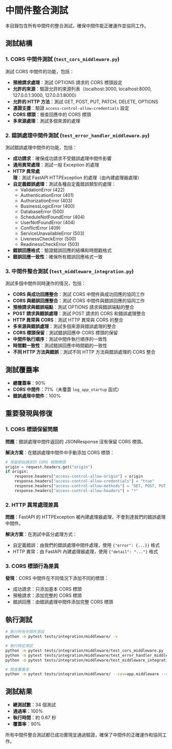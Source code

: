 # 中間件整合測試

本目錄包含所有中間件的整合測試，確保中間件能正確運作並協同工作。

## 測試結構

### 1. CORS 中間件測試 (`test_cors_middleware.py`)

測試 CORS 中間件的功能，包括：

- **預檢請求處理**：測試 OPTIONS 請求的 CORS 標頭設定
- **允許的來源**：驗證允許的來源列表（localhost:3000, localhost:8000, 127.0.0.1:3000, 127.0.0.1:8000）
- **允許的 HTTP 方法**：測試 GET, POST, PUT, PATCH, DELETE, OPTIONS
- **憑證支援**：驗證 `access-control-allow-credentials` 設定
- **CORS 標頭**：檢查回應中的 CORS 標頭
- **多來源處理**：測試多個來源的處理

### 2. 錯誤處理中間件測試 (`test_error_handler_middleware.py`)

測試錯誤處理中間件的功能，包括：

- **成功請求**：確保成功請求不受錯誤處理中間件影響
- **通用異常處理**：測試一般 Exception 的處理
- **HTTP 異常處理**：測試 FastAPI HTTPException 的處理（由內建處理器處理）
- **自定義錯誤處理**：測試各種自定義錯誤類型的處理：
  - ValidationError (422)
  - AuthenticationError (401)
  - AuthorizationError (403)
  - BusinessLogicError (400)
  - DatabaseError (500)
  - ScheduleNotFoundError (404)
  - UserNotFoundError (404)
  - ConflictError (409)
  - ServiceUnavailableError (503)
  - LivenessCheckError (500)
  - ReadinessCheckError (503)
- **錯誤回應格式**：驗證錯誤回應的結構和時間戳格式
- **錯誤回應一致性**：確保所有錯誤回應格式一致

### 3. 中間件整合測試 (`test_middleware_integration.py`)

測試多個中間件同時運作的情況，包括：

- **CORS 與成功回應整合**：測試 CORS 中間件與成功回應的協同工作
- **CORS 與錯誤回應整合**：測試 CORS 中間件與錯誤回應的協同工作
- **預檢請求與錯誤端點**：測試 OPTIONS 請求與錯誤端點的整合
- **POST 請求與錯誤處理**：測試 POST 請求的 CORS 和錯誤處理整合
- **HTTP 異常與 CORS**：測試 HTTP 異常與 CORS 的整合
- **多來源與錯誤處理**：測試多個來源與錯誤處理的整合
- **CORS 標頭保留**：測試錯誤回應中 CORS 標頭的保留
- **中間件執行順序**：測試中間件執行順序的一致性
- **時間戳一致性**：測試錯誤回應中時間戳的一致性
- **不同 HTTP 方法與錯誤**：測試不同 HTTP 方法與錯誤處理的 CORS 整合

## 測試覆蓋率

- **總覆蓋率**：90%
- **CORS 中間件**：71%（未覆蓋 `log_app_startup` 函式）
- **錯誤處理中間件**：100%

## 重要發現與修復

### 1. CORS 標頭保留問題

**問題**：錯誤處理中間件返回的 JSONResponse 沒有保留 CORS 標頭。

**解決方案**：在錯誤處理中間件中手動添加 CORS 標頭：

```python
# 保留原始請求的 CORS 相關標頭
origin = request.headers.get("origin")
if origin:
    response.headers["access-control-allow-origin"] = origin
    response.headers["access-control-allow-credentials"] = "true"
    response.headers["access-control-allow-methods"] = "GET, POST, PUT, PATCH, DELETE, OPTIONS"
    response.headers["access-control-allow-headers"] = "*"
```

### 2. HTTP 異常處理差異

**問題**：FastAPI 的 HTTPException 被內建處理器處理，不會到達我們的錯誤處理中間件。

**解決方案**：在測試中區分處理方式：

- 自定義錯誤：由我們的錯誤處理中間件處理，使用 `{"error": {...}}` 格式
- HTTP 異常：由 FastAPI 內建處理器處理，使用 `{"detail": "..."}` 格式

### 3. CORS 標頭行為差異

**發現**：CORS 中間件在不同情況下添加不同的標頭：

- 成功請求：只添加基本 CORS 標頭
- 預檢請求：添加完整的 CORS 標頭
- 錯誤回應：由錯誤處理中間件添加完整 CORS 標頭

## 執行測試

```bash
# 執行所有中間件測試
python -m pytest tests/integration/middleware/ -v

# 執行特定測試
python -m pytest tests/integration/middleware/test_cors_middleware.py -v
python -m pytest tests/integration/middleware/test_error_handler_middleware.py -v
python -m pytest tests/integration/middleware/test_middleware_integration.py -v

# 檢查覆蓋率
python -m pytest tests/integration/middleware/ --cov=app.middleware --cov-report=term-missing
```

## 測試結果

- **總測試數**：34 個測試
- **通過率**：100%
- **執行時間**：約 0.67 秒
- **覆蓋率**：90%

所有中間件整合測試都已成功實現並通過驗證，確保了中間件的正確運作和協同工作。
